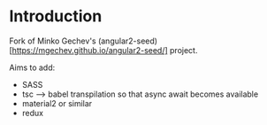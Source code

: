 # Introduction
Fork of Minko Gechev's (angular2-seed)[https://mgechev.github.io/angular2-seed/] project.

Aims to add:

* SASS
* tsc --> babel transpilation so that async await becomes available
* material2 or similar
* redux